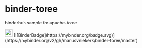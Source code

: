 # binder-toree
binderhub sample for apache-toree

<image src="https://binderhub.readthedocs.io/en/latest/_static/logo.png" width="24" height="24" />
[![BinderBadge](https://mybinder.org/badge.svg)](https://mybinder.org/v2/gh/mariusvniekerk/binder-toree/master)
   
